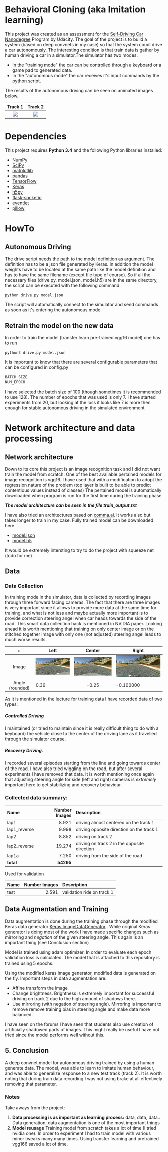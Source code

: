 # Behavioral Cloning (aka Imitation learning)

This project was created as an assessment for the [Self-Driving Car Nanodegree](https://www.udacity.com/course/self-driving-car-engineer-nanodegree--nd013) Program by Udacity. 
The goal of the project is to build a system (based on deep convnets in my case) so that the system coudl drive a car autonomously.
The interesting condition is that train data is gather by human driving a car in a simulator.The simulator has two modes. 
* In the "training mode" the car can be controlled through a keyboard or a game pad to generated data. 
* In the "autonomous mode"  the car receives it's input commands by the python script.

The results of the autonomous driving can be seen on animated images below.

Track 1                   |  Track 2
:----------------------------:|:------------------------------:
[![](https://img.youtube.com/vi/Y_ZFA9DfSsA/0.jpg)](https://youtu.be/Y_ZFA9DfSsA) |[![](https://img.youtube.com/vi/jaxhNCQOzTk/0.jpg)](https://youtu.be/jaxhNCQOzTk)


# Dependencies

This project requires **Python 3.4** and the following Python libraries installed:
- [NumPy](http://www.numpy.org/)
- [SciPy](https://www.scipy.org/)
- [matplotlib](http://matplotlib.org/)
- [pandas](http://pandas.pydata.org/)
- [TensorFlow](http://tensorflow.org)
- [Keras](https://keras.io/)
- [h5py](http://www.h5py.org/)
- [flask-socketio](https://flask-socketio.readthedocs.io/en/latest/)
- [eventlet](http://eventlet.net/)
- [pillow](https://python-pillow.org/)


# HowTo
## Autonomous Driving

The drive script needs the path to the model definition as argument. The definition has to be a json file generated by Keras. In addition the model weights have to be located at the same path like the model definition and has to have the same filename (except file type of course). So if all the necessary files (drive.py, model.json, model.h5) are in the same directory, the script can be executed with the following command:

```
python drive.py model.json
```
The script will automatically connect to the simulator and send commands as soon as it's entering the autonomous mode.

## Retrain the model on the new data

In order to train the model (transfer learn pre-trained vgg16 model) one has to run
```
python3 drive.py model.json
```
It is important to know that there are several configurable parameters that can be configured in config.py
```
BATCH_SIZE
NUM_EPOCH
```
I have selected the batch size of 100 (though sometimes it is recommended to use 128). The number of epochs that was used is only 7. 
I have started experiments from 20, but looking at the loss it looks like 7 is more then enough for stable autonomous driving in the simulated environment
# Network architecture and data processing

## Network architecture
Down to its core this project is an image recognition task and I did not want train the model from scratch. One of the best
available pertained models for image recognition is vgg16. I have used that with a modification to adopt the regression nature of the problem
(top layer is built to be able to predict contentious values instead of classes) The pertained model is automatically downloaded when program is run for the first time during the training phase

**_The model architecture can be seen in the file train_output.txt_**

I have also tried an architectures based on [comma.ai](https://github.com/commaai/research). It works also but takes longer to train in my case.
Fully trained model can be downloaded here

- [model.json](https://drive.google.com/open?id=0B02X9kiSe3GBOHZUTmU4S0FNck0)
- [model.h5](https://drive.google.com/file/d/0B02X9kiSe3GBTUhkeVFXalQxTlE/view?usp=sharing)

It would be extremely intersting to try to do the project with squeeze net (todo for me)


## Data
### Data Collection
In training mode in the simulator, data is collected by recording images through three forward facing cameras. 
The fact that there are three images is very important since it allows to provide more data at the same time for training, and what is 
not less and maybe actually more important is to provide correction steering angel when car heads towards the side of the road. 
This smart data collection hack is mentioned in NVIDIA paper. Looking ahead it is worth mentioning that training on only center image
or on the stitched together image with only one (not adjusted) steering angel leads to much worse results.


| :: | Left          | Center        | Right  |
| :---: | ------------- |:-------------:| ------|
|Image|![left](images/left.jpg) | ![center](images/center.jpg) | ![right](images/right.jpg)
|Angle (rounded)|0.36|	-0.25|-0.100000|

As it is mentioned in the lecture for training data I have recorded data of two types:
##### **Controlled Driving**  
I maintained (or tried to maintain since it is really difficult thing to do with a keyboard) the 
vehicle close to the center of the driving lane as it travelled through the simulator course. 

##### **Recovery Driving**. 
I recorded several episodes starting from the line and going towards center of the road. I have also tried wiggling
on the road, but after several experiments I have removed that data. It is worth mentioning once again that adjusting steering 
angle for side (left and right) cameras is _extremely_ important here to get stabilizing and recovery behaviour. 

### Collected data summary:


 Name                   | Number Images  | Description                                                               
:-----------------------|---------------:|:--------------------------------------------------------------------------
 lap1         |  8.921  | driving almost centered on the track 1                                             
 lap1_reverse |  9.998  | driving opposite direction  on the track 1 
 lap2         |  8.852  | driving on track 2
 lap2_reverse | 19.274  | driving on track 2 in the opposite direction       
 lap1a        | 7.250   | driving from the side of the road      
 **total**              | **54295**     |                                                                           

Used for validation

 Name                   | Number Images  | Description                                                               
:-----------------------|---------------:|:--------------------------------------------------------------------------
 test          |  2.591         | validation ride on track 1                    


## Data Augmentation and Training

Data augmentation is done during the training phase through the modified Keras data generator
[Keras ImageDataGenerator](https://keras.io/preprocessing/image/) . While original Keras generator is doing most of the work I have made specific changes such as mirroring and _negation_ of the given steering angle.
This again is an important thing (see Conclusion section)

Model is trained using adam optimizer. In order to evaluate each epoch validation loss is calculated. The model that is
attached to this repository is trained using 5 epochs.

Using the modified keras image generator, modified data is generated on the fly. Important steps in data augmentation are:
* Affine transform the image
* Change brightness. Brightness is extremely important for successful driving on track 2 due to the high amount of shadows there.
* Use mirroring (with negation of steering angle). Mirroring is important to remove remove training bias in steering angle and make data more balanced.

I have seen on the forums I have seen that students also use creation of artificially shadowed parts of images. 
This might really be useful I have not tried since the model performs well without this.


## 5. Conclusion

A deep convnet model for autonomous driving trained by using a human generate data. 
The model, was able to learn to imitate human behaviour, 
and was able to generalize response to a new test track (track 2).
It is worth noting that during train data recording I was not using brake at all effectively removing that parameter.
### Notes

Take aways from the project:

1. **Data processing is as important as learning process:** data, data, data.. Data generation, data augmentation is one of the most important things
1. **Model reusage** Training model from scratch takes a lot of time (I tried nvidia one). In order to experiment I had to train model with various minor tweaks many many times.
Using transfer learning and pretrained vgg166 saved a lot of time.

